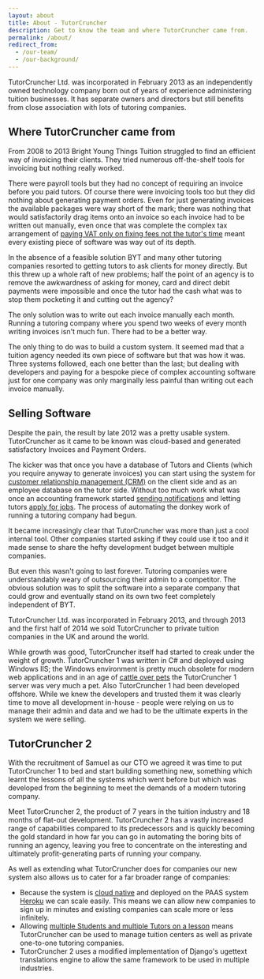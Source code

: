 ```yaml
---
layout: about
title: About - TutorCruncher
description: Get to know the team and where TutorCruncher came from.
permalink: /about/
redirect_from: 
  - /our-team/
  - /our-background/
---
```


TutorCruncher Ltd. was incorporated in February 2013 as an independently owned technology company born out of years 
of experience administering tuition businesses. It has separate owners and directors but still benefits from close 
association with lots of tutoring companies. 

## Where TutorCruncher came from

From 2008 to 2013 Bright Young Things Tuition struggled to find an efficient way of invoicing their clients.
They tried numerous off-the-shelf tools for invoicing but nothing really worked. 

There were payroll tools but they had no concept of requiring an invoice before you paid tutors. Of course there were invoicing tools too but they did
nothing about generating payment orders. Even for just generating invoices the available packages were way short of
the mark; there was nothing that would satisfactorily drag items onto an invoice so each invoice had to be written
out manually, even once that was complete the complex tax arrangement of [paying VAT only on fixing fees not the tutor's 
time](/features/tax-calculation/) meant every existing piece of software was way out of its depth.

In the absence of a feasible solution BYT and many other tutoring companies resorted to getting tutors to ask
clients for money directly. But this threw up a whole raft of new problems; half the point of an agency is to remove the 
awkwardness of asking for money, card and direct debit payments were impossible and once the tutor had the cash 
what was to stop them pocketing it and cutting out the agency?

The only solution was to write out each invoice manually each month. Running a tutoring company where you spend
two weeks of every month writing invoices isn't much fun. There had to be a better way.

The only thing to do was to build a custom system. It seemed mad that a tuition agency needed its own piece of software
but that was how it was. Three systems followed, each one better than the last; but dealing with developers and paying 
for a bespoke piece of complex accounting software just for one company was only marginally less painful than writing
out each invoice manually.

## Selling Software

Despite the pain, the result by late 2012 was a pretty usable system. TutorCruncher as it came to be known was 
cloud-based and generated satisfactory Invoices and Payment Orders.

The kicker was that once you have a database of Tutors and Clients (which you require anyway to generate invoices) you 
can start using the system for [customer relationship management (CRM)](/features/crm/) on the client side and as an employee database
on the tutor side. Without too much work what was once an accounting framework started [sending notifications](/features/automated-emails/) and 
letting tutors [apply for jobs](/features/tutor-student-matching/). The process of automating the donkey work of running a tutoring company had begun.

It became increasingly clear that TutorCruncher was more than just a cool internal tool. Other companies started asking
if they could use it too and it made sense to share the hefty development budget between multiple companies.

But even this wasn't going to last forever. Tutoring companies were understandably weary of outsourcing their admin 
to a competitor. The obvious solution was to split the software into a separate company that could grow and eventually
stand on its own two feet completely independent of BYT.

TutorCruncher Ltd. was incorporated in February 2013, and through 2013 and the first half of 2014 we sold TutorCruncher
to private tuition companies in the UK and around the world.

While growth was good, TutorCruncher itself had started to creak under the weight of growth. TutorCruncher 1 was written in C# and
deployed using Windows IIS; the Windows environment is pretty much obsolete for modern web applications and in an age 
of [cattle over pets](https://blog.engineyard.com/2014/pets-vs-cattle) the TutorCruncher 1 server was very much a pet. 
Also TutorCruncher 1 had been developed offshore. While we knew the developers and trusted them it was clearly time to 
move all development in-house - people were relying on us to manage their admin and data and we had to be the ultimate 
experts in the system we were selling.

## TutorCruncher 2

With the recruitment of Samuel as our CTO we agreed it was time to put TutorCruncher 1 to bed and start building something new, 
something which learnt the lessons of all the systems which went before but which was developed from the beginning to
meet the demands of a modern tutoring company. 

Meet TutorCruncher 2, the product of 7 years in the tuition industry and 18 months of flat-out development. 
TutorCruncher 2 has a vastly increased range of capabilities compared to its predecessors and is quickly becoming the gold 
standard in how far you can go in automating the boring bits of running an agency, leaving you free to concentrate on
the interesting and ultimately profit-generating parts of running your company.

As well as extending what TutorCruncher does for companies our new system also allows us to cater for a far broader range
of companies:

* Because the system is [cloud native](/features/cloud-software/) and deployed on the PAAS system [Heroku](https://www.heroku.com/) we can scale 
easily. This means we can allow new companies to sign up in minutes and existing companies can scale more or less infinitely.
* Allowing [multiple Students and multiple Tutors on a lesson](/features/scheduling/) means TutorCruncher can be used to manage tuition centers 
as well as private one-to-one tutoring companies.
* TutorCruncher 2 uses a modified implementation of Django's ugettext translations engine to allow the same framework
to be used in multiple industries.
